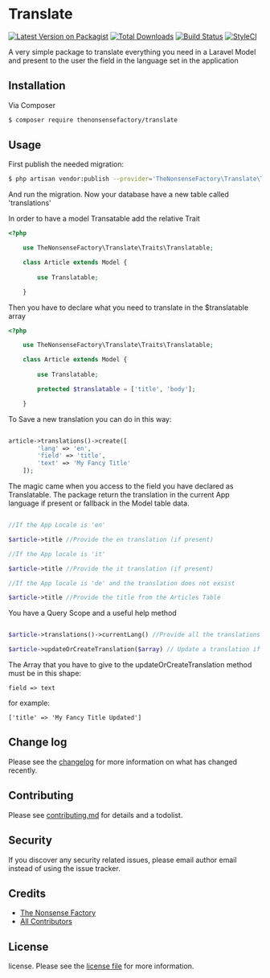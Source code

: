 # Translate

[![Latest Version on Packagist][ico-version]][link-packagist]
[![Total Downloads][ico-downloads]][link-downloads]
[![Build Status][ico-travis]][link-travis]
[![StyleCI][ico-styleci]][link-styleci]

A very simple package to translate everything you need in a Laravel Model and present to the user the field in the language set in the application

## Installation

Via Composer

``` bash
$ composer require thenonsensefactory/translate
```

## Usage

First publish the needed migration:

``` bash
$ php artisan vendor:publish --provider='TheNonsenseFactory\Translate\TranslateServiceProvider' --tags="migrations"
```
And run the migration. Now your database have a new table called 'translations'

In order to have a model Transatable add the relative Trait

``` php
<?php

    use TheNonsenseFactory\Translate\Traits\Translatable;

    class Article extends Model {
        
        use Translatable;

    }
```

Then you have to declare what you need to translate in the $translatable array

``` php
<?php

    use TheNonsenseFactory\Translate\Traits\Translatable;

    class Article extends Model {
        
        use Translatable;

        protected $translatable = ['title', 'body'];

    }
```

To Save a new translation you can do in this way:

``` php

article->translations()->create([
        'lang' => 'en',
        'field' => 'title',
        'text' => 'My Fancy Title'
    ]);

```

The magic came when you access to the field you have declared as Translatable. 
The package return the translation in the current App language if present or fallback in the Model table data.

``` php

//If the App Locale is 'en'

$article->title //Provide the en translation (if present)

//If the App locale is 'it'

$article->title //Provide the it translation (if present)

//If the App locale is 'de' and the translation does not exsist

$article->title //Provide the title from the Articles Table
```
You have a Query Scope and a useful help method

``` php

$article->translations()->currentLang() //Provide all the translations in the current App Locale set

$article->updateOrCreateTranslation($array) // Update a translation if present or create a new one in the current Language set in App Locale

```
The Array that you have to give to the updateOrCreateTranslation method must be in this shape:

    field => text

for example:
    
    ['title' => 'My Fancy Title Updated']

## Change log

Please see the [changelog](changelog.md) for more information on what has changed recently.


## Contributing

Please see [contributing.md](contributing.md) for details and a todolist.

## Security

If you discover any security related issues, please email author email instead of using the issue tracker.

## Credits

- [The Nonsense Factory][link-author]
- [All Contributors][link-contributors]

## License

license. Please see the [license file](license.md) for more information.

[ico-version]: https://img.shields.io/packagist/v/thenonsensefactory/translate.svg?style=flat-square
[ico-downloads]: https://img.shields.io/packagist/dt/thenonsensefactory/translate.svg?style=flat-square
[ico-travis]: https://img.shields.io/travis/thenonsensefactory/translate/master.svg?style=flat-square
[ico-styleci]: https://styleci.io/repos/12345678/shield

[link-packagist]: https://packagist.org/packages/thenonsensefactory/translate
[link-downloads]: https://packagist.org/packages/thenonsensefactory/translate
[link-travis]: https://travis-ci.org/thenonsensefactory/translate
[link-styleci]: https://styleci.io/repos/12345678
[link-author]: https://www.thenonsensefactory.it
[link-contributors]: ../../contributors
